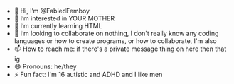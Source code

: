 - 👋 Hi, I’m @FabledFemboy
- 👀 I’m interested in YOUR MOTHER
- 🌱 I’m currently learning HTML
- 💞️ I’m looking to collaborate on nothing, I don't really know any coding languages or how to create programs, or how to collaborate, I'm also 
- 📫 How to reach me: if there's a private message thing on here then that ig
- 😄 Pronouns: he/they
- ⚡ Fun fact: I'm 16 autistic and ADHD and I like men

<!---
FabledFemboy/FabledFemboy is a ✨ special ✨ repository because its `README.md` (this file) appears on your GitHub profile.
You can click the Preview link to take a look at your changes.
--->
